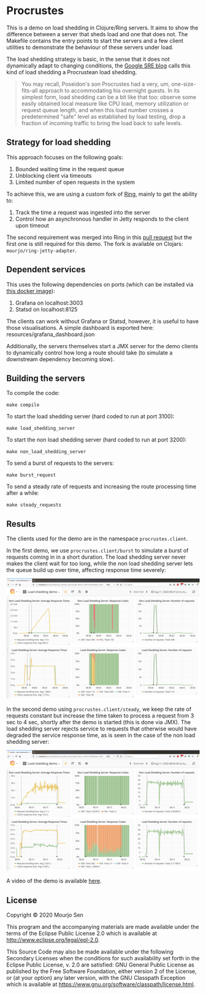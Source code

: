 # Procrustes

This is a demo on load shedding in Clojure/Ring servers. It aims to show the difference
between a server that sheds load and one that does not. The Makefile contains the entry
points to start the servers and a few client utilities to demonstrate the behaviour of
these servers under load.

The load shedding strategy is basic, in the sense that it does not dynamically adapt to
changing conditions, the [Google SRE
blog](https://cloud.google.com/blog/products/gcp/using-load-shedding-to-survive-a-success-disaster-cre-life-lessons)
calls this kind of load shedding a Procrustean load shedding.

> You may recall, Poseidon's son Procrustes had a very, um, one-size-fits-all approach to
> accommodating his overnight guests. In its simplest form, load shedding can be a bit
> like that too: observe some easily obtained local measure like CPU load, memory
> utilization or request queue length, and when this load number crosses a predetermined
> "safe" level as established by load testing, drop a fraction of incoming traffic to
> bring the load back to safe levels.

## Strategy for load shedding

This approach focuses on the following goals:
1. Bounded waiting time in the request queue
2. Unblocking client via timeouts
3. Limited number of open requests in the system

To achieve this, we are using a custom fork of [Ring](https://github.com/mourjo/ring),
mainly to get the ability to:
1. Track the time a request was ingested into the server
2. Control how an asynchronous handler in Jetty responds to the client upon timeout

The second requirement was merged into Ring in this [pull
request](https://github.com/ring-clojure/ring/pull/410) but the first one is still
required for this demo. The fork is available on Clojars: `mourjo/ring-jetty-adapter`.

## Dependent services
This uses the following dependencies on ports (which can be installed via [this docker
image](https://github.com/kamon-io/docker-grafana-graphite)):
1. Grafana on localhost:3003
2. Statsd on localhost:8125

The clients can work without Grafana or Statsd, however, it is useful
to have those visualisations. A simple dashboard is exported here:
resources/grafana_dashboard.json

Additionally, the servers themselves start a JMX server for the demo clients to dynamically
control how long a route should take (to simulate a downstream dependency becoming slow).

## Building the servers

To compile the code:
```shell
make compile
```

To start the load shedding server (hard coded to run at port 3100):
```shell
make load_shedding_server
```

To start the non load shedding server (hard coded to run at port 3200):
```shell
make non_load_shedding_server
```

To send a burst of requests to the servers:
```shell
make burst_request
```

To send a steady rate of requests and increasing the route processing time after a while:
```shell
make steady_requests
```

## Results

The clients used for the demo are in the namespace `procrustes.client`.

In the first demo, we use `procrustes.client/burst` to simulate a burst of requests coming
in in a short duration. The load shedding server never makes the client wait for too long,
while the non load shedding server lets the queue build up over time, affecting response
time severely:


![Short, bursty requests](resources/bursty_requests.jpg)


In the second demo using `procrustes.client/steady`, we keep the rate of requests constant
but increase the time taken to process a request from 3 sec to 4 sec, shortly after the
demo is started (this is done via JMX). The load shedding server rejects service to
requests that otherwise would have degraded the service response time, as is seen in the
case of the non load shedding server:


![Steady requests](resources/steady_requests.jpg)

A video of the demo is available
[here](https://drive.google.com/file/d/15IAeuQzQyzFra-eKdrWyC735s8_m5hxz/view?usp=sharing).

## License

Copyright © 2020 Mourjo Sen

This program and the accompanying materials are made available under the
terms of the Eclipse Public License 2.0 which is available at
http://www.eclipse.org/legal/epl-2.0.

This Source Code may also be made available under the following Secondary
Licenses when the conditions for such availability set forth in the Eclipse
Public License, v. 2.0 are satisfied: GNU General Public License as published by
the Free Software Foundation, either version 2 of the License, or (at your
option) any later version, with the GNU Classpath Exception which is available
at https://www.gnu.org/software/classpath/license.html.
